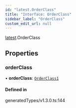 ```yaml
---
id: "latest.OrderClass"
title: "Interface: OrderClass"
sidebar_label: "OrderClass"
custom_edit_url: null
---
```


[latest](../namespaces/latest.md).OrderClass

## Properties

### orderClass

• **orderClass**: [`OrderClass1`](../namespaces/latest.md#orderclass1)

#### Defined in

generatedTypes/v1.3.0.ts:144
